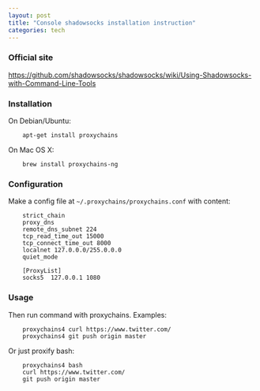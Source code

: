 ```yaml
---
layout: post
title: "Console shadowsocks installation instruction"
categories: tech
---
```


### Official site
<a href='https://github.com/shadowsocks/shadowsocks/wiki/Using-Shadowsocks-with-Command-Line-Tools' target='blank'>https://github.com/shadowsocks/shadowsocks/wiki/Using-Shadowsocks-with-Command-Line-Tools</a>

### Installation
On Debian/Ubuntu:
```
    apt-get install proxychains
```

On Mac OS X:
```
    brew install proxychains-ng
```

### Configuration
Make a config file at `~/.proxychains/proxychains.conf` with content:
```
    strict_chain
    proxy_dns 
    remote_dns_subnet 224
    tcp_read_time_out 15000
    tcp_connect_time_out 8000
    localnet 127.0.0.0/255.0.0.0
    quiet_mode
    
    [ProxyList]
    socks5  127.0.0.1 1080
```

### Usage
Then run command with proxychains. Examples:
```
    proxychains4 curl https://www.twitter.com/
    proxychains4 git push origin master
```

Or just proxify bash:
```
    proxychains4 bash
    curl https://www.twitter.com/
    git push origin master
```
